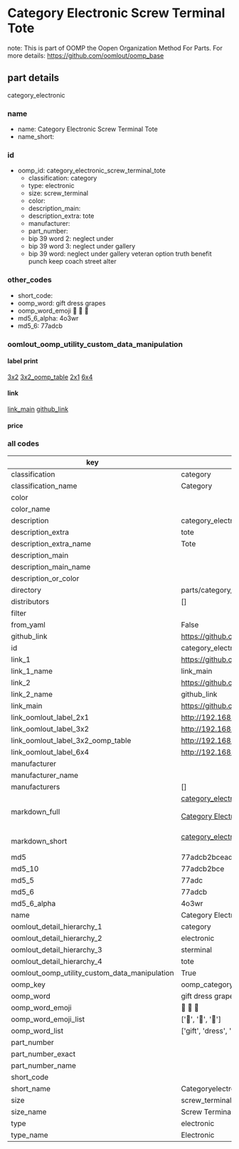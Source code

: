 # Category Electronic Screw Terminal Tote  

note: This is part of OOMP the Oopen Organization Method For Parts. For more details: https://github.com/oomlout/oomp_base

##  part details



category_electronic

### name
* name: Category Electronic Screw Terminal Tote
* name_short: 
### id
* oomp_id: category_electronic_screw_terminal_tote
  * classification: category
  * type: electronic
  * size: screw_terminal
  * color: 
  * description_main: 
  * description_extra: tote
  * manufacturer: 
  * part_number: 
  * bip 39 word 2: neglect under
  * bip 39 word 3: neglect under gallery
  * bip 39 word: neglect under gallery veteran option truth benefit punch keep coach street alter

### other_codes
* short_code: 
* oomp_word: gift dress grapes
* oomp_word_emoji :gift: :dress: :grapes:
* md5_6_alpha: 4o3wr
* md5_6: 77adcb






### oomlout_oomp_utility_custom_data_manipulation
#### label print
[3x2](http://192.168.1.245:1112/?label=oomp%204o3wr)
[3x2_oomp_table](http://192.168.1.107:1112/?label=oomp%204o3wr)
[2x1](http://192.168.1.242:1112/?label=oomp%204o3wr)
[6x4](http://192.168.1.55:1112/?label=oomp%204o3wr)    

#### link

[link_main](https://github.com/oomlout/oomlout_oomp_current_version_messy/tree/main/parts/category_electronic_screw_terminal_tote) [github_link](https://github.com/oomlout/oomlout_oomp_part_src/tree/main/parts/category_electronic_screw_terminal_tote)                             

#### price







### all codes 
| key | value |  
| --- | --- |  
| classification | category |  
| classification_name | Category |  
| color |  |  
| color_name |  |  
| description | category_electronic |  
| description_extra | tote |  
| description_extra_name | Tote |  
| description_main |  |  
| description_main_name |  |  
| description_or_color |   |  
| directory | parts/category_electronic_screw_terminal_tote |  
| distributors | [] |  
| filter |  |  
| from_yaml | False |  
| github_link | https://github.com/oomlout/oomlout_oomp_part_src/tree/main/parts/category_electronic_screw_terminal_tote |  
| id | category_electronic_screw_terminal_tote |  
| link_1 | https://github.com/oomlout/oomlout_oomp_current_version_messy/tree/main/parts/category_electronic_screw_terminal_tote |  
| link_1_name | link_main |  
| link_2 | https://github.com/oomlout/oomlout_oomp_part_src/tree/main/parts/category_electronic_screw_terminal_tote |  
| link_2_name | github_link |  
| link_main | https://github.com/oomlout/oomlout_oomp_current_version_messy/tree/main/parts/category_electronic_screw_terminal_tote |  
| link_oomlout_label_2x1 | http://192.168.1.242:1112/?label=oomp%204o3wr |  
| link_oomlout_label_3x2 | http://192.168.1.245:1112/?label=oomp%204o3wr |  
| link_oomlout_label_3x2_oomp_table | http://192.168.1.107:1112/?label=oomp%204o3wr |  
| link_oomlout_label_6x4 | http://192.168.1.55:1112/?label=oomp%204o3wr |  
| manufacturer |  |  
| manufacturer_name |  |  
| manufacturers | [] |  
| markdown_full | [category_electronic_screw_terminal_tote](https://github.com/oomlout/oomlout_oomp_current_version_messy/tree/main/parts/category_electronic_screw_terminal_tote)<br>[](https://github.com/oomlout/oomlout_oomp_current_version_messy/tree/main/parts/category_electronic_screw_terminal_tote)<br>[Category Electronic Screw Terminal Tote](https://github.com/oomlout/oomlout_oomp_current_version_messy/tree/main/parts/category_electronic_screw_terminal_tote)<br><br> |  
| markdown_short | [category_electronic_screw_terminal_tote](https://github.com/oomlout/oomlout_oomp_current_version_messy/tree/main/parts/category_electronic_screw_terminal_tote)<br><br> |  
| md5 | 77adcb2bceadc2a7a74ddf32be3b34a0 |  
| md5_10 | 77adcb2bce |  
| md5_5 | 77adc |  
| md5_6 | 77adcb |  
| md5_6_alpha | 4o3wr |  
| name | Category Electronic Screw Terminal Tote |  
| oomlout_detail_hierarchy_1 | category |  
| oomlout_detail_hierarchy_2 | electronic |  
| oomlout_detail_hierarchy_3 | sterminal |  
| oomlout_detail_hierarchy_4 | tote |  
| oomlout_oomp_utility_custom_data_manipulation | True |  
| oomp_key | oomp_category_electronic_screw_terminal_tote |  
| oomp_word | gift dress grapes |  
| oomp_word_emoji | :gift: :dress: :grapes: |  
| oomp_word_emoji_list | [':gift:', ':dress:', ':grapes:'] |  
| oomp_word_list | ['gift', 'dress', 'grapes'] |  
| part_number |  |  
| part_number_exact |  |  
| part_number_name |  |  
| short_code |  |  
| short_name | Categoryelectronic |  
| size | screw_terminal |  
| size_name | Screw Terminal |  
| type | electronic |  
| type_name | Electronic |  
